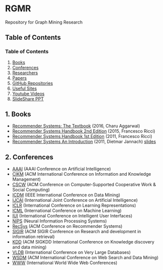 # RGMR
Repository for Graph Mining Research


## Table of Contents

### Table of Contents
1. [Books](https://github.com/jihoo-kim/awesome-RecSys#1-books)
2. [Conferences](https://github.com/jihoo-kim/awesome-RecSys#2-conferences)
3. [Researchers](https://github.com/jihoo-kim/awesome-RecSys#3-researchers)
4. [Papers](https://github.com/jihoo-kim/awesome-RecSys#4-papers)
5. [GitHub Repositories](https://github.com/jihoo-kim/awesome-RecSys#5-github-repositories)
6. [Useful Sites](https://github.com/jihoo-kim/awesome-RecSys#6-useful-sites)
7. [Youtube Videos](https://github.com/jihoo-kim/awesome-RecSys#7-youtube-videos)
8. [SlideShare PPT](https://github.com/jihoo-kim/awesome-RecSys#8-slideshare-ppt)

## 1. Books
* [Recommender Systems: The Textbook](http://pzs.dstu.dp.ua/DataMining/recom/bibl/1aggarwal_c_c_recommender_systems_the_textbook.pdf) (2016, Charu Aggarwal)
* [Recommender Systems Handbook 2nd Edition](https://edyaaleh.files.wordpress.com/2016/02/recommendersystemshandbook.pdf) (2015, Francesco Ricci)
* [Recommender Systems Handbook 1st Edition](https://www.cse.iitk.ac.in/users/nsrivast/HCC/Recommender_systems_handbook.pdf) (2011, Francesco Ricci)
* [Recommender Systems An Introduction](https://github.com/singmiya/recsys/raw/master/Recommender%20Systems%20An%20Introduction.pdf) (2011, Dietmar Jannach) [slides](http://www.recommenderbook.net/teaching-material/slides)

## 2. Conferences
* [AAAI](https://www.aaai.org/) (AAAI Conference on Artificial Intelligence)
* [CIKM](http://www.cikmconference.org/) (ACM International Conference on Information and Knowledge Management)
* [CSCW](http://cscw.acm.org) (ACM Conference on Computer-Supported Cooperative Work & Social Computing)
* [ICDM](http://icdm2019.bigke.org/) (IEEE International Conference on Data Mining)
* [IJCAI](https://www.ijcai.org/) (International Joint Conference on Artificial Intelligence)
* [ICLR](https://iclr.cc/) (International Conference on Learning Representations)
* [ICML](https://icml.cc/) (International Conference on Machine Learning)
* [IUI](https://iui.acm.org) (International Conference on Intelligent User Interfaces)
* [NIPS](https://nips.cc/) (Neural Information Processing Systems)
* [RecSys](https://recsys.acm.org/) (ACM Conference on Recommender Systems)
* [SIGIR](https://sigir.org/) (ACM SIGIR Conference on Research and development in information retrieval)
* [KDD](https://www.kdd.org/) (ACM SIGKDD International Conference on Knowledge discovery and data mining)
* [VLDB](https://www.vldb.org/) (International Conference on Very Large Databases)
* [WSDM](http://www.wsdm-conference.org/) (ACM International Conference on Web Search and Data Mining)
* [WWW](https://www.iw3c2.org/) (International World Wide Web Conferences)


